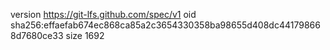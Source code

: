 version https://git-lfs.github.com/spec/v1
oid sha256:effaefab674ec868ca85a2c3654330358ba98655d408dc441798668d7680ce33
size 1692
